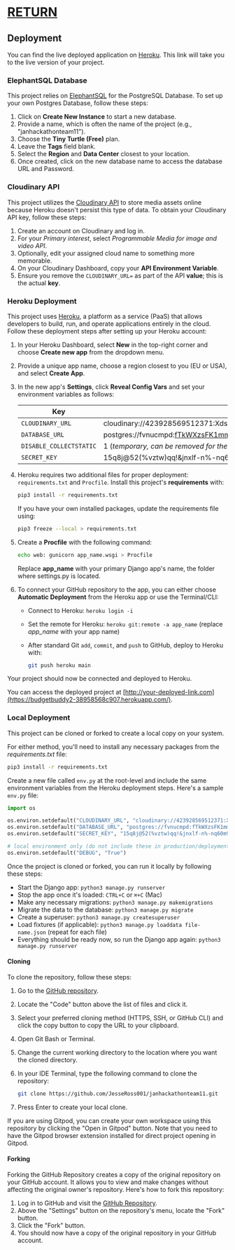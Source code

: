 # [RETURN](../README.md?tab=readme-ov-file#-documentation-index-legacy)

## Deployment

You can find the live deployed application on [Heroku](https://budgetbuddy2-38958568c907.herokuapp.com/). This link will take you to the live version of your project.

### ElephantSQL Database

This project relies on [ElephantSQL](https://www.elephantsql.com) for the PostgreSQL Database. To set up your own Postgres Database, follow these steps:

1. Click on **Create New Instance** to start a new database.
2. Provide a name, which is often the name of the project (e.g., "janhackathonteam11").
3. Choose the **Tiny Turtle (Free)** plan.
4. Leave the **Tags** field blank.
5. Select the **Region** and **Data Center** closest to your location.
6. Once created, click on the new database name to access the database URL and Password.

### Cloudinary API

This project utilizes the [Cloudinary API](https://cloudinary.com) to store media assets online because Heroku doesn't persist this type of data. To obtain your Cloudinary API key, follow these steps:

1. Create an account on Cloudinary and log in.
2. For your *Primary interest*, select *Programmable Media for image and video API*.
3. Optionally, edit your assigned cloud name to something more memorable.
4. On your Cloudinary Dashboard, copy your **API Environment Variable**.
5. Ensure you remove the `CLOUDINARY_URL=` as part of the API **value**; this is the actual **key**.

### Heroku Deployment

This project uses [Heroku](https://www.heroku.com), a platform as a service (PaaS) that allows developers to build, run, and operate applications entirely in the cloud. Follow these deployment steps after setting up your Heroku account:

1. In your Heroku Dashboard, select **New** in the top-right corner and choose **Create new app** from the dropdown menu.
2. Provide a unique app name, choose a region closest to you (EU or USA), and select **Create App**.
3. In the new app's **Settings**, click **Reveal Config Vars** and set your environment variables as follows:

   | Key                  | Value                                                                                                                                                  |
   | -------------------- | ------------------------------------------------------------------------------------------------------------------------------------------------------ |
   | `CLOUDINARY_URL`     | cloudinary://423928569512371:Xds6g-KgHTsH_8ayPkb0vci23l4@ddll4c0zo                                                                                    |
   | `DATABASE_URL`       | postgres://fvnucmpd:fTkWXzsFK1mmwYZ6t7vlNHWNBpJz2DAd@manny.db.elephantsql.com/fvnucmpd                                                             |
   | `DISABLE_COLLECTSTATIC` | 1 (*temporary, can be removed for the final deployment*)                                                                                                |
   | `SECRET_KEY`         | 15q8j@52(%vztw)qq!&jnxlf-n%-nq60m9asb1-nv14hx+_q6u                                                                                                   |

4. Heroku requires two additional files for proper deployment: `requirements.txt` and `Procfile`. Install this project's **requirements** with:

   ```bash
   pip3 install -r requirements.txt
   ```

   If you have your own installed packages, update the requirements file using:

   ```bash
   pip3 freeze --local > requirements.txt
   ```

5. Create a **Procfile** with the following command:

   ```bash
   echo web: gunicorn app_name.wsgi > Procfile
   ```

   Replace **app_name** with your primary Django app's name, the folder where settings.py is located.

6. To connect your GitHub repository to the app, you can either choose **Automatic Deployment** from the Heroku app or use the Terminal/CLI:

   - Connect to Heroku: `heroku login -i`
   - Set the remote for Heroku: `heroku git:remote -a app_name` (replace *app_name* with your app name)
   - After standard Git `add`, `commit`, and `push` to GitHub, deploy to Heroku with:

     ```bash
     git push heroku main
     ```

Your project should now be connected and deployed to Heroku.

You can access the deployed project at [http://your-deployed-link.com](https://budgetbuddy2-38958568c907.herokuapp.com/).

### Local Deployment

This project can be cloned or forked to create a local copy on your system.

For either method, you'll need to install any necessary packages from the *requirements.txt* file:

```bash
pip3 install -r requirements.txt
```

Create a new file called `env.py` at the root-level and include the same environment variables from the Heroku deployment steps. Here's a sample `env.py` file:

```python
import os

os.environ.setdefault("CLOUDINARY_URL", "cloudinary://423928569512371:Xds6g-KgHTsH_8ayPkb0vci23l4@ddll4c0zo")
os.environ.setdefault("DATABASE_URL", "postgres://fvnucmpd:fTkWXzsFK1mmwYZ6t7vlNHWNBpJz2DAd@manny.db.elephantsql.com/fvnucmpd")
os.environ.setdefault("SECRET_KEY", "15q8j@52(%vztw)qq!&jnxlf-n%-nq60m9asb1-nv14hx+_q6u")

# local environment only (do not include these in production/deployment!)
os.environ.setdefault("DEBUG", "True")
```

Once the project is cloned or forked, you can run it locally by following these steps:

- Start the Django app: `python3 manage.py runserver`
- Stop the app once it's loaded: `CTRL+C` or `⌘+C` (Mac)
- Make any necessary migrations: `python3 manage.py makemigrations`
- Migrate the data to the database: `python3 manage.py migrate`
- Create a superuser: `python3 manage.py createsuperuser`
- Load fixtures (if applicable): `python3 manage.py loaddata file-name.json` (repeat for each file)
- Everything should be ready now, so run the Django app again: `python3 manage.py runserver`

#### Cloning

To clone the repository, follow these steps:

1. Go to the [GitHub repository](https://github.com/JesseRoss001/janhackathonteam11).
2. Locate the "Code" button above the list of files and click it.
3. Select your preferred cloning method (HTTPS, SSH, or GitHub CLI) and click the copy button to copy the URL to your clipboard.
4. Open Git Bash or Terminal.
5. Change the current working directory to the location where you want the cloned directory.
6. In your IDE Terminal, type the following command to clone the repository:

   ```bash
   git clone https://github.com/JesseRoss001/janhackathonteam11.git
   ```

7. Press Enter to create your local clone.

If you are using Gitpod, you can create your own workspace using this repository by clicking the "Open in Gitpod" button. Note that you need to have the Gitpod browser extension installed for direct project opening in Gitpod.

#### Forking

Forking the GitHub Repository creates a copy of the original repository on your GitHub account. It allows you to view and make changes without affecting the original owner's repository. Here's how to fork this repository:

1. Log in to GitHub and visit the [GitHub Repository](https://github.com/JesseRoss001/janhackathonteam11).
2. Above the "Settings" button on the repository's menu, locate the "Fork" button.
3. Click the "Fork" button.
4. You should now have a copy of the original repository in your GitHub account.
